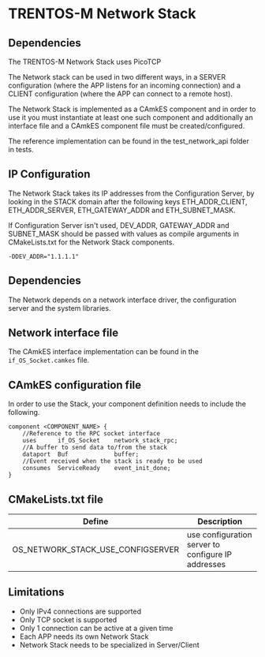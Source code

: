 # TRENTOS-M Network Stack

## Dependencies

The TRENTOS-M  Network Stack uses PicoTCP

The Network stack can be used in two different ways, in a SERVER configuration 
(where the APP listens for an incoming connection) and a CLIENT configuration 
(where the APP can connect to a remote host).

The Network Stack is implemented as a CAmkES component and in order to use it 
you must instantiate at least one such component and additionally an interface 
file and a CAmkES component file must be created/configured. 

The reference implementation can be found in the test_network_api folder in 
tests.
 
## IP Configuration
           
The Network Stack takes its IP addresses from the Configuration Server, by 
looking in the STACK domain after the following keys ETH_ADDR_CLIENT, 
ETH_ADDR_SERVER, ETH_GATEWAY_ADDR and ETH_SUBNET_MASK.

If Configuration Server isn't used, DEV_ADDR, GATEWAY_ADDR and SUBNET_MASK 
should be passed with values as compile arguments in CMakeLists.txt for the 
Network Stack components.

    -DDEV_ADDR="1.1.1.1"

## Dependencies

The Network depends on a network interface driver, the configuration server 
and the system libraries.

## Network interface file

The CAmkES interface implementation can be found in the `if_OS_Socket.camkes`
 file.
     
## CAmkES configuration file

In order to use the Stack, your component definition needs to include the
 following.

    component <COMPONENT_NAME> {
        //Reference to the RPC socket interface
        uses      if_OS_Socket    network_stack_rpc;
        //A buffer to send data to/from the stack
        dataport  Buf             buffer;
        //Event received when the stack is ready to be used
        consumes  ServiceReady    event_init_done;
    }

 
## CMakeLists.txt file

Define                            | Description
----------------------------------|---------------------------------------------------------------------------
OS_NETWORK_STACK_USE_CONFIGSERVER | use configuration server to configure IP addresses

 
## Limitations
* Only IPv4 connections are supported
* Only TCP socket is supported
* Only 1 connection can be active at a given time
* Each APP needs its own Network Stack
* Network Stack needs to be specialized in Server/Client